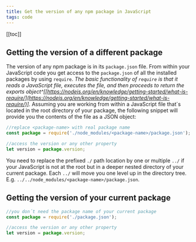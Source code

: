 ```yaml
---
title: Get the version of any npm package in JavaScript
tags: code
---
```

[[toc]]

## Getting the version of a different package

The version of any npm package is in its `package.json` file. From within your JavaScript code you get access to the `package.json` of all the installed packages by using `require`. *The basic functionality of `require` is that it reads a JavaScript file, executes the file, and then proceeds to return the exports object^[[https://nodejs.org/en/knowledge/getting-started/what-is-require/](https://nodejs.org/en/knowledge/getting-started/what-is-require/)].* Assuming you are working from within a JavaScript file that´s located in the root directory of your package, the following snippet will provide you the contents of the file as a JSON object:

``` js
//replace <package-name> with real package name
const package = require('./node_modules/<package-name>/package.json'); 

//access the version or any other property
let version = package.version; 
```


You need to replace the prefixed `./` path location by one or multiple `../` if your JavaScript is not at the root but in a deeper nested directory of your current package. Each `../` will move you one level up in the directory tree. E.g. `../../node_modules/<package-name>/package.json`.

## Getting the version of your current package

``` js
//you don´t need the package name of your current package
const package = require('./package.json'); 

//access the version or any other property
let version = package.version; 
```


